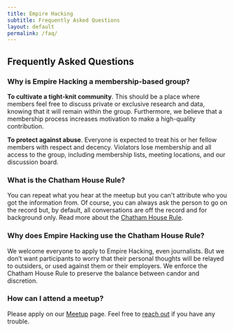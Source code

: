 ```yaml
---
title: Empire Hacking
subtitle: Frequently Asked Questions
layout: default
permalink: /faq/
---
```


## Frequently Asked Questions

### Why is Empire Hacking a membership-based group?

**To cultivate a tight-knit community**. This should be a place where members feel free to discuss private or exclusive research and data, knowing that it will remain within the group. Furthermore, we believe that a membership process increases motivation to make a high-quality contribution.

**To protect against abuse**. Everyone is expected to treat his or her fellow members with respect and decency. Violators lose membership and all access to the group, including membership lists, meeting locations, and our discussion board.

### What is the Chatham House Rule?

You can repeat what you hear at the meetup but you can't attribute who you got the information from. Of course, you can always ask the person to go on the record but, by default, all conversations are off the record and for background only. Read more about the [Chatham House Rule](https://www.chathamhouse.org/about/chatham-house-rule).

### Why does Empire Hacking use the Chatham House Rule?

We welcome everyone to apply to Empire Hacking, even journalists. But we don’t want participants to worry that their personal thoughts will be relayed to outsiders, or used against them or their employers. We enforce the Chatham House Rule to preserve the balance between candor and discretion.

### How can I attend a meetup?

Please apply on our [Meetup](https://www.meetup.com/Empire-Hacking/) page. Feel free to [reach out](empirehacking@trailofbits.com) if you have any trouble.
